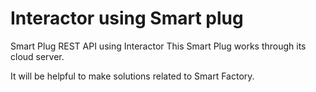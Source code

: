 # Interactor using Smart plug

Smart Plug REST API using Interactor
This Smart Plug works through its cloud server.

It will be helpful to make solutions related to Smart Factory.
